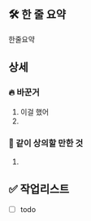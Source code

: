 ## 🛠️ 한 줄 요약

한줄요약

<!--
해당 pr에서 작업한 내역을 적어주세요.
-->

## 상세

### 🔥 바꾼거

1. 이걸 했어
2.

### 📢 같이 상의할 만한 것

1.  <br/>

## ✅ 작업리스트

- [ ] todo
